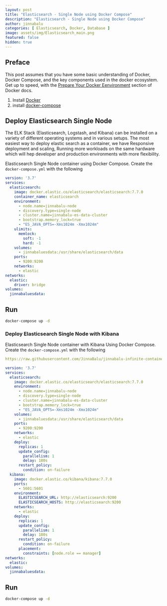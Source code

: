 ```yaml
---
layout: post
title: "Elasticsearch - Single Node using Docker Compose"
description: "Elasticsearch - Single Node using Docker Compose"
author: jinnabalu
categories: [ Elasticsearch, Docker, Database ]
image: assets/img/Elasticsearch_main.png
featured: false
hidden: true
---
```


## Preface

This post assumes that you have some basic understanding of Docker, Docker Compose, and the key components used in the docker ecosystem. Get up to speed, with the [Prepare Your Docker Eenvironment](https://docs.docker.com/get-started/#prepare-your-docker-environment) section of Docker docs.

1. Install [Docker](https://docs.docker.com/install/linux/docker-ce/ubuntu/)
2. install [docker-compose](https://docs.docker.com/compose/install/)

## Deploy Elasticsearch Single Node

The ELK Stack (Elasticsearch, Logstash, and Kibana) can be installed on a variety of different operating systems and in various setups. The most easiest way to deploy elastic search as a container, we have Responsive deployment and scaling, Running more workloads on the same hardware which will hep developer and production environments with more flexibility.  

Elasticsearch Single Node container using Docker Compose. Create the `docker-compose.yml` with the following

```yaml
version: '3.7'
services:
  elasticsearch:
    image: docker.elastic.co/elasticsearch/elasticsearch:7.7.0
    container_name: elasticsearch
    environment:
      - node.name=jinnabalu-node
      - discovery.type=single-node
      - cluster.name=jinnabalu-es-data-cluster
      - bootstrap.memory_lock=true
      - "ES_JAVA_OPTS=-Xms1024m -Xmx1024m"
    ulimits:
      memlock:
        soft: -1
        hard: -1
    volumes:
      - jinnabaluesdata:/usr/share/elasticsearch/data
    ports:
      - 9200:9200
    networks:
      - elastic
networks:
  elastic:
    driver: bridge  
volumes:
  jinnabaluesdata:
```

## Run 

```bash
docker-compose up -d
```
### Deploy Elasticsearch Single Node with Kibana

Elasticsearch Single Node container with Kibana Using Docker Compose. Create the `docker-compose.yml` with the following

```yaml
https://raw.githubusercontent.com/JinnaBalu/jinnabalu-infinite-containers/master/elasticsearch/single-node.yml
```

```yaml
version: '3.7'
services:
  elasticsearch:
    image: docker.elastic.co/elasticsearch/elasticsearch:7.7.0
    environment:
      - node.name=jinnabalu-node
      - discovery.type=single-node
      - cluster.name=jinnabalu-es-data-cluster
      - bootstrap.memory_lock=true
      - "ES_JAVA_OPTS=-Xms1024m -Xmx1024m"
    volumes:
      - jinnabaluesdata:/usr/share/elasticsearch/data
    ports:
      - 9200:9200
    networks:
      - elastic
    deploy:
      replicas: 1
      update_config:
        parallelism: 1
        delay: 180s
      restart_policy:
        condition: on-failure      
  kibana:
    image: docker.elastic.co/kibana/kibana:7.7.0
    ports:
      - 5601:5601
    environment:
      ELASTICSEARCH_URL: http://elasticsearch:9200
      ELASTICSEARCH_HOSTS: http://elasticsearch:9200
    networks:
      - elastic
    deploy:
      replicas: 1
      update_config:
        parallelism: 1
        delay: 180s
      restart_policy:
        condition: on-failure    
      placement:
        constraints: [node.role == manager]
networks:
  elastic:
volumes:
  jinnabaluesdata:
```

## Run 

```bash
docker-compose up -d
```

